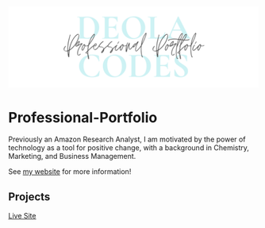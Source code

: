 ![The Deola](/githubbanner.png)

# Professional-Portfolio

Previously an Amazon Research Analyst, I am motivated by the power of technology as a tool for positive change, with a background in Chemistry, Marketing, and Business Management.

See [my website](https://thedeola.netlify.app/) for more information!

## Projects

[Live Site](https://app.netlify.com/teams/thedeola/)